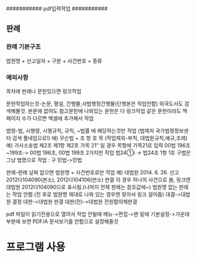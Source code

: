 ###########
pdf입력작업
###########


## 판례
### 판례 기본구조
법원명 + 선고일자 + 구분 + 사건번호 + 종류
### 예외사항




목차에 판례나 문헌있으면 링크작업

문헌작업하는것-논문, 평설, 간행물,사법행정간행물(단행본은 작업안함)
외국도서도 검색해볼것.
본문에 없어도 참고문헌에 나와있는 문헌은 다 링크작업
같은 문헌이라도 책 페이지 수가 다르면 엑셀에 추가해서 작업

법령-법, 시행령, 시행규칙, 규칙, ~법률 에 해당하는것만 작업
(법제처 국가법령정보센터 검색 풀네임으로!)
에) 무슨법 + 조 항 호 목
(작업제외-부칙, 대법원규칙,예규,조례)
예) 가사소송법 제2조 제1항 제2호 가목 21" 일 경우 목항에 가목21로 입력
     00법 196조~199조-> 00법 196조, 00법 199조 2가지만 작업
     법24①ⅰ -> 법24조 1항 1호
구법은 그냥 법명으로 작업 : 구 민법->민법

판례-판례 날짜 없으면 법원명 + 사건번호로만 작업
예) 대법원 2014. 6. 26. 선고 2012다104090(본소), 2012다104106(반소) 판결
이 경우 하나의 사건으로 봄, 링크엔 대법원 2012다104090으로 표시됨.(나머지 전체 판례는 참조값에~)
법원명 없는 판례는 작업 안함.(전 후로 법원명 제대로 나와 있는 경우엔 찾아서 링크 걸어줌)
대결->대법원 결정
대판->대법원 판결
대판(전)->대법원 전원합의체판결

pdf 파일이 읽기전용으로 열려서 작업 안될때
메뉴->편집->맨 밑에 기본설정->가운데 부분에 보면 PDF/A 문서보기를 안함으로 설정해줄것

# 프로그램 사용